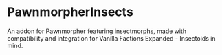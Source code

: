 # PawnmorpherInsects
An addon for Pawnmorpher featuring insectmorphs, made with compatibility and integration for Vanilla Factions Expanded - Insectoids in mind.
